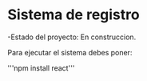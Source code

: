 <h1> Sistema de registro</h1>

-Estado del proyecto: En construccion.

Para ejecutar el sistema debes poner: 

'''npm install react'''    
